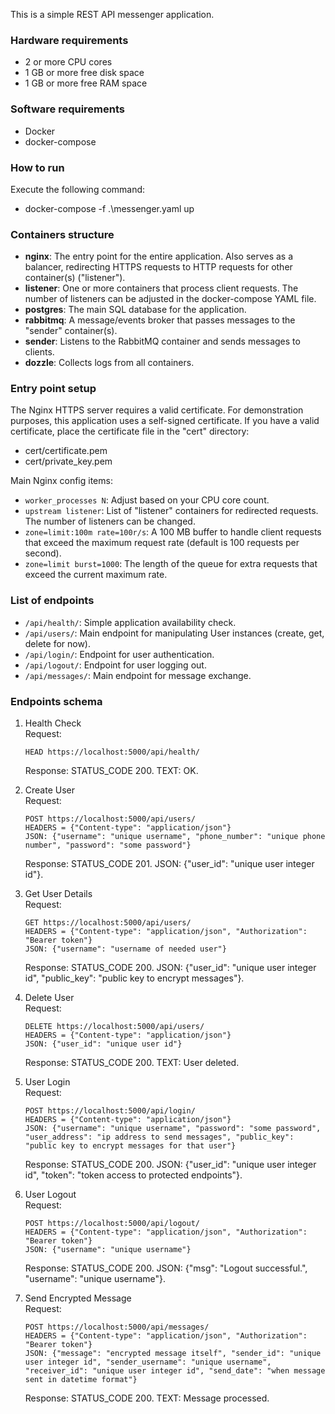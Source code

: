 This is a simple REST API messenger application.


### Hardware requirements
- 2 or more CPU cores
- 1 GB or more free disk space
- 1 GB or more free RAM space


### Software requirements
- Docker
- docker-compose

### How to run
Execute the following command:
- docker-compose -f .\messenger.yaml up

### Containers structure
- **nginx**: The entry point for the entire application. Also serves as a balancer, redirecting HTTPS requests 
to HTTP requests for other container(s) ("listener").
- **listener**: One or more containers that process client requests. The number of listeners can be 
adjusted in the docker-compose YAML file.
- **postgres**: The main SQL database for the application.
- **rabbitmq**: A message/events broker that passes messages to the "sender" container(s).
- **sender**: Listens to the RabbitMQ container and sends messages to clients.
- **dozzle**: Collects logs from all containers.
 
### Entry point setup
The Nginx HTTPS server requires a valid certificate. For demonstration purposes, 
this application uses a self-signed certificate. If you have a valid certificate, 
place the certificate file in the "cert" directory:
- cert/certificate.pem
- cert/private_key.pem

Main Nginx config items:
- `worker_processes N`: Adjust based on your CPU core count.
- `upstream listener`: List of "listener" containers for redirected requests. 
The number of listeners can be changed.
- `zone=limit:100m rate=100r/s`: A 100 MB buffer to handle client requests that exceed 
the maximum request rate (default is 100 requests per second).
- `zone=limit burst=1000`: The length of the queue for extra requests that exceed 
the current maximum rate.

### List of endpoints
- `/api/health/`: Simple application availability check.
- `/api/users/`: Main endpoint for manipulating User instances (create, get, delete for now).
- `/api/login/`: Endpoint for user authentication.
- `/api/logout/`: Endpoint for user logging out.
- `/api/messages/`: Main endpoint for message exchange. 

### Endpoints schema
1. Health Check  
     Request:
     ```
     HEAD https://localhost:5000/api/health/
     ```
     Response: STATUS_CODE 200. TEXT: OK.  

2. Create User  
     Request:
     ```
     POST https://localhost:5000/api/users/
     HEADERS = {"Content-type": "application/json"}
     JSON: {"username": "unique username", "phone_number": "unique phone number", "password": "some password"}
     ```
     Response: STATUS_CODE 201. JSON: {"user_id": "unique user integer id"}.  

3. Get User Details  
     Request:
     ```
     GET https://localhost:5000/api/users/
     HEADERS = {"Content-type": "application/json", "Authorization": "Bearer token"}
     JSON: {"username": "username of needed user"}
     ```
     Response: STATUS_CODE 200. JSON: {"user_id": "unique user integer id", "public_key": "public key to encrypt messages"}.

4. Delete User  
     Request:
     ```
     DELETE https://localhost:5000/api/users/
     HEADERS = {"Content-type": "application/json"}
     JSON: {"user_id": "unique user id"}
     ```
     Response: STATUS_CODE 200. TEXT: User deleted.  

5. User Login  
     Request:
     ```
     POST https://localhost:5000/api/login/
     HEADERS = {"Content-type": "application/json"}
     JSON: {"username": "unique username", "password": "some password", "user_address": "ip address to send messages", "public_key": "public key to encrypt messages for that user"}
     ```
     Response: STATUS_CODE 200. JSON: {"user_id": "unique user integer id", "token": "token access to protected endpoints"}.

6. User Logout  
     Request:
     ```
     POST https://localhost:5000/api/logout/
     HEADERS = {"Content-type": "application/json", "Authorization": "Bearer token"}
     JSON: {"username": "unique username"}
     ```
     Response: STATUS_CODE 200. JSON: {"msg": "Logout successful.", "username": "unique username"}.  

7. Send Encrypted Message  
     Request:
     ```
     POST https://localhost:5000/api/messages/
     HEADERS = {"Content-type": "application/json", "Authorization": "Bearer token"}
     JSON: {"message": "encrypted message itself", "sender_id": "unique user integer id", "sender_username": "unique username", "receiver_id": "unique user integer id", "send_date": "when message sent in datetime format"}
     ```
     Response: STATUS_CODE 200. TEXT: Message processed.

